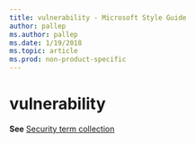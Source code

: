 ```yaml
---
title: vulnerability - Microsoft Style Guide
author: pallep
ms.author: pallep
ms.date: 1/19/2018
ms.topic: article
ms.prod: non-product-specific
---
```


# vulnerability

**See** [Security term collection](/style-guide/a-z-word-list-term-collections/term-collections/security-terms)
